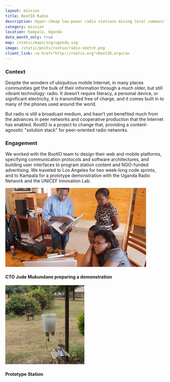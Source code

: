 ```yaml
---
layout: mission
title: RootIO Radio
description: Hyper-cheap low-power radio stations mixing local communities, mobile telephony, networking and broadcasting to create new models of information distribution
category: mission
location: Kampala, Uganda
date_month_only: true
map: /static/maps/svg/uganda.svg
image: /static/posts/rootio/radio-sketch.png
client_link: <a href="http://rootio.org">RootIO.org</a>
---
```


### Context ###

Despite the wonders of ubiquitous mobile Internet, in many places communities get the bulk of their information through a much older, but still vibrant technology: radio.  It doesn’t require literacy, a personal device, or significant electricity, it is transmitted free of charge, and it comes built in to many of the phones used around the world.

But radio is still a broadcast medium, and hasn’t yet benefited much from the advances in peer networks and cooperative production that the Internet has enabled. RootIO is a project to change that, providing a content-agnostic "solution stack" for peer-oriented radio networks.

### Engagement ###

We worked with the RootIO team to design their web and mobile platforms, specifying communication protocols and software architectures, and building user interfaces to program station content and NGO-funded advertising. We traveled to Los Angeles for two week-long code sprints, and to Kampala for a prototype demonstration with the Uganda Radio Network and the UNICEF Innovation Lab.

<div class="inline left">
<a href="http://rootio.org/post/78165123373/in-kampala"><img src="/static/posts/rootio/jude.jpg"></a><h4>CTO Jude Mukundane preparing a demonstration</h4>
</div>
<div class="inline left">
<a href="http://rootio.org/post/89282148684/working-prototype-micro-station-shown-in-gulu"><img src="/static/posts/rootio/bucket-station.jpg"></a><h4>Prototype Station</h4>
</div>
